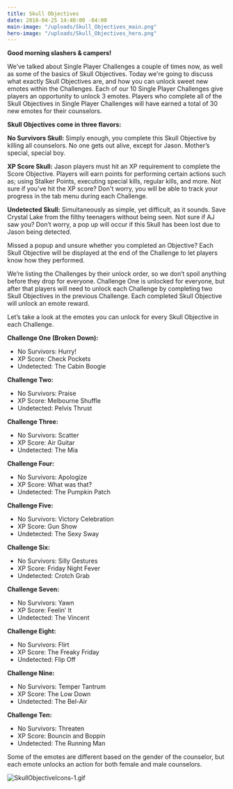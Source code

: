 ```yaml
---
title: Skull Objectives
date: 2018-04-25 14:40:00 -04:00
main-image: "/uploads/Skull_Objectives_main.png"
hero-image: "/uploads/Skull_Objectives_hero.png"
---
```


**Good morning slashers & campers!**
 
We’ve talked about Single Player Challenges a couple of times now, as well as some of the basics of Skull Objectives. Today we're going to discuss what exactly Skull Objectives are, and how you can unlock sweet new emotes within the Challenges. Each of our 10 Single Player Challenges give players an opportunity to unlock 3 emotes. Players who complete all of the Skull Objectives in Single Player Challenges will have earned a total of 30 new emotes for their counselors.
 
**Skull Objectives come in three flavors:**
 
**No Survivors Skull:** Simply enough, you complete this Skull Objective by killing all counselors. No one gets out alive, except for Jason. Mother’s special, special boy.
 
**XP Score Skull:** Jason players must hit an XP requirement to complete the Score Objective. Players will earn points for performing certain actions such as; using Stalker Points, executing special kills, regular kills, and more. Not sure if you’ve hit the XP score? Don't worry, you will be able to track your progress in the tab menu during each Challenge.
 
**Undetected Skull:** Simultaneously as simple, yet difficult, as it sounds. Save Crystal Lake from the filthy teenagers without being seen. Not sure if AJ saw you? Don’t worry, a pop up will occur if this Skull has been lost due to Jason being detected.

Missed a popup and unsure whether you completed an Objective? Each Skull Objective will be displayed at the end of the Challenge to let players know how they performed.
 
We’re listing the Challenges by their unlock order, so we don’t spoil anything before they drop for everyone. Challenge One is unlocked for everyone, but after that players will need to unlock each Challenge by completing two Skull Objectives in the previous Challenge. Each completed Skull Objective will unlock an emote reward. 

Let’s take a look at the emotes you can unlock for every Skull Objective in each Challenge. 

**Challenge One (Broken Down):**
* No Survivors: Hurry!
* XP Score: Check Pockets
* Undetected: The Cabin Boogie

**Challenge Two:**
* No Survivors: Praise
* XP Score: Melbourne Shuffle
* Undetected: Pelvis Thrust

**Challenge Three:**
* No Survivors: Scatter
* XP Score: Air Guitar
* Undetected: The Mia

**Challenge Four:**
* No Survivors: Apologize
* XP Score: What was that?
* Undetected: The Pumpkin Patch

**Challenge Five:**
* No Survivors: Victory Celebration
* XP Score: Gun Show
* Undetected: The Sexy Sway

**Challenge Six:**
* No Survivors: Silly Gestures
* XP Score: Friday Night Fever
* Undetected: Crotch Grab

**Challenge Seven:**
* No Survivors: Yawn
* XP Score: Feelin’ It
* Undetected: The Vincent

**Challenge Eight:**
* No Survivors: Flirt
* XP Score: The Freaky Friday
* Undetected: Flip Off
 
**Challenge Nine:**
* No Survivors: Temper Tantrum
* XP Score: The Low Down
* Undetected: The Bel-Air
 
**Challenge Ten:**
* No Survivors: Threaten
* XP Score: Bouncin and Boppin
* Undetected: The Running Man
 
Some of the emotes are different based on the gender of the counselor, but each emote unlocks an action for both female and male counselors.

![SkullObjectiveIcons-1.gif](/uploads/SkullObjectiveIcons-1.gif)